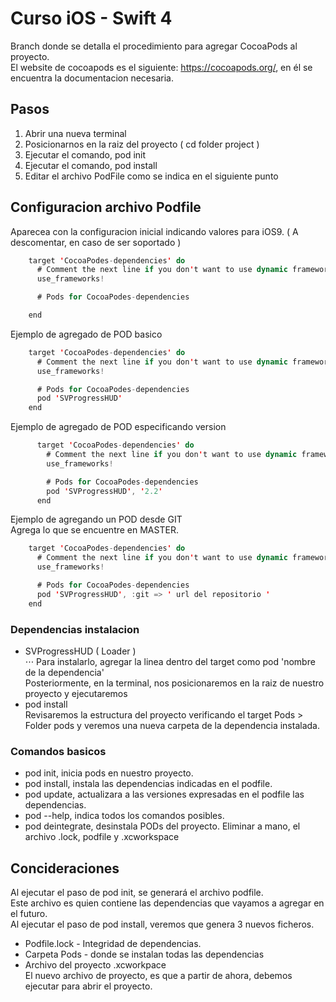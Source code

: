 # Curso iOS - Swift 4
Branch donde se detalla el procedimiento para agregar CocoaPods al proyecto.  
El website de cocoapods es el siguiente: https://cocoapods.org/, en él se encuentra la documentacion necesaria.

## Pasos
1. Abrir una nueva terminal  
2. Posicionarnos en la raiz del proyecto ( cd folder project )  
3. Ejecutar el comando, pod init
4. Ejecutar el comando, pod install  
5. Editar el archivo PodFile como se indica en el siguiente punto
  
## Configuracion archivo Podfile
Aparecea con la configuracion inicial indicando valores para iOS9.  ( A descomentar, en caso de ser soportado )

``` swift
    target 'CocoaPodes-dependencies' do
      # Comment the next line if you don't want to use dynamic frameworks
      use_frameworks!

      # Pods for CocoaPodes-dependencies

    end
```  
  
Ejemplo de agregado de POD basico

``` swift
    target 'CocoaPodes-dependencies' do
      # Comment the next line if you don't want to use dynamic frameworks
      use_frameworks!

      # Pods for CocoaPodes-dependencies
      pod 'SVProgressHUD'
    end
```  
  
Ejemplo de agregado de POD especificando version
  
``` swift
      target 'CocoaPodes-dependencies' do
        # Comment the next line if you don't want to use dynamic frameworks
        use_frameworks!

        # Pods for CocoaPodes-dependencies
        pod 'SVProgressHUD', '2.2'
      end
  ```  

Ejemplo de agregando un POD desde GIT  
Agrega lo que se encuentre en MASTER.

``` swift
    target 'CocoaPodes-dependencies' do
      # Comment the next line if you don't want to use dynamic frameworks
      use_frameworks!

      # Pods for CocoaPodes-dependencies
      pod 'SVProgressHUD', :git => ' url del repositorio '
    end
```  





### Dependencias instalacion
    
* SVProgressHUD ( Loader )  
⋅⋅⋅ Para instalarlo, agregar la linea dentro del target como pod 'nombre de la dependencia'  
Posteriormente, en la terminal, nos posicionaremos en la raiz de nuestro proyecto y ejecutaremos  
* pod install  
Revisaremos la estructura del proyecto verificando el target Pods > Folder pods y veremos una nueva carpeta de la dependencia instalada.

### Comandos basicos
* pod init, inicia pods en nuestro proyecto.
* pod install, instala las dependencias indicadas en el podfile.
* pod update, actualizara a las versiones expresadas en el podfile las dependencias.  
* pod --help, indica todos los comandos posibles.
* pod deintegrate, desinstala PODs del proyecto. Eliminar a mano, el archivo .lock, podfile y .xcworkspace

## 

  
## Concideraciones
Al ejecutar el paso de pod init, se generará el archivo podfile.  
Este archivo es quien contiene las dependencias que vayamos a agregar en el futuro.  
Al ejecutar el paso de pod install, veremos que genera 3 nuevos ficheros.  
* Podfile.lock - Integridad de dependencias.
* Carpeta Pods - donde se instalan todas las dependencias
* Archivo del proyecto .xcworkpace  
El nuevo archivo de proyecto, es que a partir de ahora, debemos ejecutar para abrir el proyecto.

